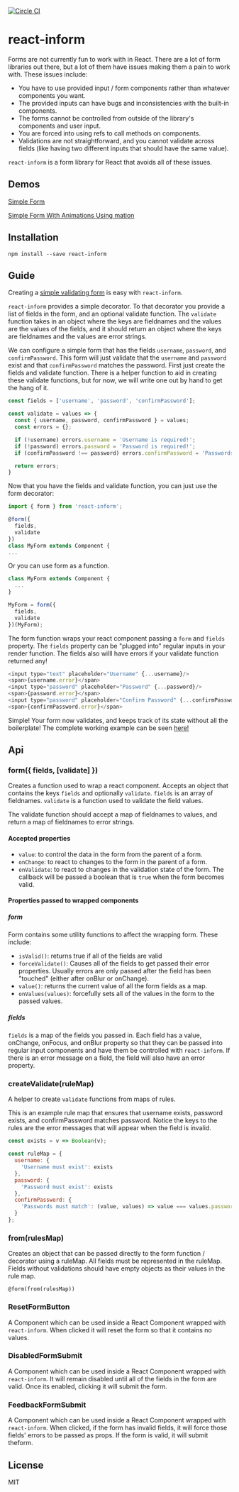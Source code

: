 [![Circle CI](https://circleci.com/gh/theadam/react-inform.svg?style=shield)](https://circleci.com/gh/theadam/react-inform)
# react-inform

Forms are not currently fun to work with in React.  There are a lot of form libraries out there, but a lot of them have issues making them a pain to work with.  These issues include:

* You have to use provided input / form components rather than whatever components you want.
* The provided inputs can have bugs and inconsistencies with the built-in components.
* The forms cannot be controlled from outside of the library's components and user input.
* You are forced into using refs to call methods on components.
* Validations are not straightforward, and you cannot validate across fields (like having two different inputs that should have the same value).

`react-inform` is a form library for React that avoids all of these issues.

## Demos

[Simple Form](http://theadam.github.io/react-inform/examples/basic-example/)

[Simple Form With Animations Using mation](http://theadam.github.io/react-inform/examples/mation-example/)

## Installation

`npm install --save react-inform`

## Guide

Creating a [simple validating form](https://jsfiddle.net/theadam/Lc3nkx7g/3/embedded/result%2Cjs%2Ccss%2Chtml%2Cresources/) is easy with `react-inform`.

`react-inform` provides a simple decorator.  To that decorator you provide a list of fields in the form, and an optional validate function.  The `validate` function takes in an object where the keys are fieldnames and the values are the values of the fields, and it should return an object where the keys are fieldnames and the values are error strings.

We can configure a simple form that has the fields `username`, `password`, and `confirmPassword`.  This form will just validate that the `username` and `password` exist and that `confirmPassword` matches the password.  First just create the fields and validate function.  There is a helper function to aid in creating these validate functions, but for now, we will write one out by hand to get the hang of it.

```js
const fields = ['username', 'password', 'confirmPassword'];

const validate = values => {
  const { username, password, confirmPassword } = values;
  const errors = {};

  if (!username) errors.username = 'Username is required!';
  if (!password) errors.password = 'Password is required!';
  if (confirmPassword !== password) errors.confirmPassword = 'Passwords must match!';

  return errors;
}
```

Now that you have the fields and validate function, you can just use the form decorator:

```js
import { form } from 'react-inform';

@form({
  fields,
  validate
})
class MyForm extends Component {
...
```

Or you can use form as a function.

```js
class MyForm extends Component {
  ...
}

MyForm = form({
  fields,
  validate
})(MyForm);
```

The form function wraps your react component passing a `form` and `fields` property.  The `fields` property can be "plugged into" regular inputs in your render function.  The fields also willl have errors if your validate function returned any!

```js
<input type="text" placeholder="Username" {...username}/>
<span>{username.error}</span>
<input type="password" placeholder="Password" {...password}/>
<span>{password.error}</span>
<input type="password" placeholder="Confirm Password" {...confirmPassword}/>
<span>{confirmPassword.error}</span>
```

Simple!  Your form now validates, and keeps track of its state without all the boilerplate!  The complete working example can be seen [here!](https://jsfiddle.net/theadam/Lc3nkx7g/3/embedded/result%2Cjs%2Ccss%2Chtml%2Cresources/)

## Api

### form({ fields, [validate] })

Creates a function used to wrap a react component.  Accepts an object that contains the keys `fields` and optionally `validate`.  `fields` is an array of fieldnames. `validate` is a function used to validate the field values.

The validate function should accept a map of fieldnames to values, and return a map of fieldnames to error strings.

#### Accepted properties

* `value`: to control the data in the form from the parent of a form.
* `onChange`: to react to changes to the form in the parent of a form.
* `onValidate`: to react to changes in the validation state of the form.  The callback will be passed a boolean that is `true` when the form becomes valid.

#### Properties passed to wrapped components

##### form

Form contains some utility functions to affect the wrapping form.  These include:

* `isValid()`: returns true if all of the fields are valid
* `forceValidate()`: Causes all of the fields to get passed their error properties.  Usually errors are only passed after the field has been "touched" (either after onBlur or onChange).
* `value()`: returns the current value of all the form fields as a map.
* `onValues(values)`: forcefully sets all of the values in the form to the passed values.

##### fields

`fields` is a map of the fields you passed in.  Each field has a value, onChange, onFocus, and onBlur property so that they can be passed into regular input components and have them be controlled with `react-inform`.  If there is an error message on a field, the field will also have an error property.

### createValidate(ruleMap)

A helper to create `validate` functions from maps of rules.

This is an example rule map that ensures that username exists, password exists, and confirmPassword matches password.  Notice the keys to the rules are the error messages that will appear when the field is invalid.

```js
const exists = v => Boolean(v);

const ruleMap = {
  username: {
    'Username must exist': exists
  },
  password: {
    'Password must exist': exists
  },
  confirmPassword: {
    'Passwords must match': (value, values) => value === values.password
  }
};
```

### from(rulesMap)

Creates an object that can be passed directly to the form function / decorator using a ruleMap.  All fields must be represented in the ruleMap.  Fields without validations should have empty objects as their values in the rule map.

`@form(from(rulesMap))`

### ResetFormButton

A Component which can be used inside a React Component wrapped with `react-inform`.  When clicked it will reset the form so that it contains no values.

### DisabledFormSubmit

A Component which can be used inside a React Component wrapped with `react-inform`.  It will remain disabled until all of the fields in the form are valid.  Once its enabled, clicking it will submit the form.

### FeedbackFormSubmit

A Component which can be used inside a React Component wrapped with `react-inform`.  When clicked, if the form has invalid fields, it will force those fields' errors to be passed as props.  If the form is valid, it will submit theform.

## License

MIT
